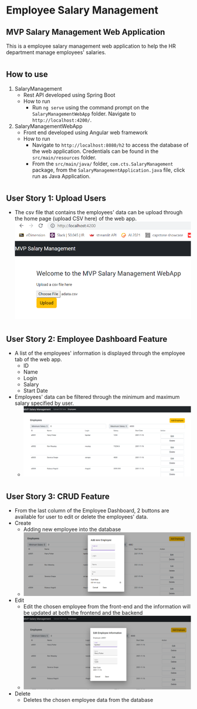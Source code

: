 # Employee Salary Management

## MVP Salary Management Web Application
This is a employee salary management web application to help the HR department manage employees' salaries.

#
## How to use
1. SalaryManagement 
    - Rest API developed using Spring Boot
    - How to run
        - Run `ng serve` using the command prompt on the ```SalaryManagementWebApp``` folder. Navigate to `http://localhost:4200/`.
2. SalaryManagementWebApp
    - Front end developed using Angular web framework
    - How to run
        - Navigate to `http://localhost:8080/h2` to access the database of the web application. Credentials can be found in the ```src/main/resources``` folder.
        - From the ```src/main/java/``` folder, ```com.cts.SalaryManagement``` package, from the ```SalaryManagementApplication.java``` file, click run as Java Application.


#

## User Story 1: Upload Users
- The csv file that contains the employees' data can be upload through the home page (upload CSV here) of the web app.
![upload](./pics/uploadfile.PNG)

#

## User Story 2: Employee Dashboard Feature
- A list of the employees' information is displayed through the employee tab of the web app.
    - ID
    - Name
    - Login
    - Salary
    - Start Date
- Employees' data can be filtered through the minimum and maximum salary specified by user.
    - ![emptable](./pics/emptable.PNG)
# 

## User Story 3: CRUD Feature
- From the last column of the Employee Dashboard, 2 buttons are available for user to edit or delete the employees' data.
- Create
    - Adding new employee into the database
    - ![addemp](./pics/addemp.PNG)
- Edit
    - Edit the chosen employee from the front-end and the information will be updated at both the frontend and the backend
    - ![editemp](./pics/editemp.PNG)
- Delete
    - Deletes the chosen employee data from the database
#

